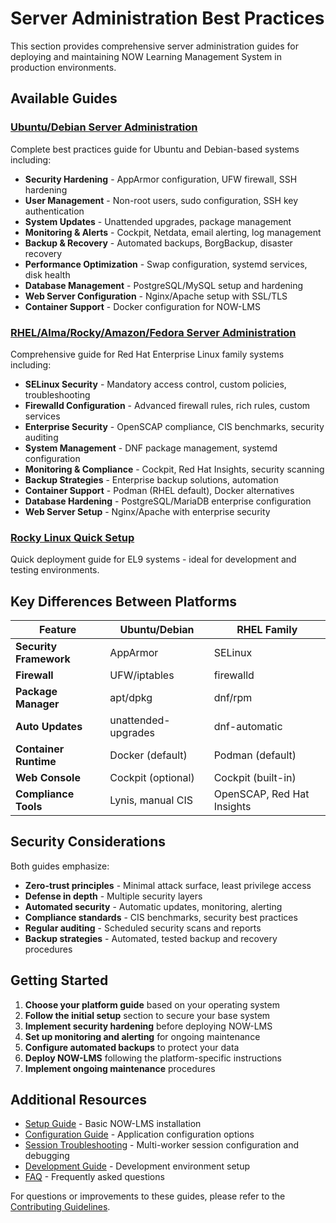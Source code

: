 # Server Administration Best Practices

This section provides comprehensive server administration guides for deploying and maintaining NOW Learning Management System in production environments.

## Available Guides

### [Ubuntu/Debian Server Administration](server-admin-ubuntu.md)

Complete best practices guide for Ubuntu and Debian-based systems including:

- **Security Hardening** - AppArmor configuration, UFW firewall, SSH hardening
- **User Management** - Non-root users, sudo configuration, SSH key authentication
- **System Updates** - Unattended upgrades, package management
- **Monitoring & Alerts** - Cockpit, Netdata, email alerting, log management
- **Backup & Recovery** - Automated backups, BorgBackup, disaster recovery
- **Performance Optimization** - Swap configuration, systemd services, disk health
- **Database Management** - PostgreSQL/MySQL setup and hardening
- **Web Server Configuration** - Nginx/Apache setup with SSL/TLS
- **Container Support** - Docker configuration for NOW-LMS

### [RHEL/Alma/Rocky/Amazon/Fedora Server Administration](server-admin-rhel.md)

Comprehensive guide for Red Hat Enterprise Linux family systems including:

- **SELinux Security** - Mandatory access control, custom policies, troubleshooting
- **Firewalld Configuration** - Advanced firewall rules, rich rules, custom services
- **Enterprise Security** - OpenSCAP compliance, CIS benchmarks, security auditing
- **System Management** - DNF package management, systemd configuration
- **Monitoring & Compliance** - Cockpit, Red Hat Insights, security scanning
- **Backup Strategies** - Enterprise backup solutions, automation
- **Container Support** - Podman (RHEL default), Docker alternatives
- **Database Hardening** - PostgreSQL/MariaDB enterprise configuration
- **Web Server Setup** - Nginx/Apache with enterprise security

### [Rocky Linux Quick Setup](rocky.md)

Quick deployment guide for EL9 systems - ideal for development and testing environments.

## Key Differences Between Platforms

| Feature                | Ubuntu/Debian       | RHEL Family                |
| ---------------------- | ------------------- | -------------------------- |
| **Security Framework** | AppArmor            | SELinux                    |
| **Firewall**           | UFW/iptables        | firewalld                  |
| **Package Manager**    | apt/dpkg            | dnf/rpm                    |
| **Auto Updates**       | unattended-upgrades | dnf-automatic              |
| **Container Runtime**  | Docker (default)    | Podman (default)           |
| **Web Console**        | Cockpit (optional)  | Cockpit (built-in)         |
| **Compliance Tools**   | Lynis, manual CIS   | OpenSCAP, Red Hat Insights |

## Security Considerations

Both guides emphasize:

- **Zero-trust principles** - Minimal attack surface, least privilege access
- **Defense in depth** - Multiple security layers
- **Automated security** - Automatic updates, monitoring, alerting
- **Compliance standards** - CIS benchmarks, security best practices
- **Regular auditing** - Scheduled security scans and reports
- **Backup strategies** - Automated, tested backup and recovery procedures

## Getting Started

1. **Choose your platform guide** based on your operating system
2. **Follow the initial setup** section to secure your base system
3. **Implement security hardening** before deploying NOW-LMS
4. **Set up monitoring and alerting** for ongoing maintenance
5. **Configure automated backups** to protect your data
6. **Deploy NOW-LMS** following the platform-specific instructions
7. **Implement ongoing maintenance** procedures

## Additional Resources

- [Setup Guide](setup.md) - Basic NOW-LMS installation
- [Configuration Guide](setup-conf.md) - Application configuration options
- [Session Troubleshooting](session-troubleshooting.md) - Multi-worker session configuration and debugging
- [Development Guide](development/) - Development environment setup
- [FAQ](faq.md) - Frequently asked questions

For questions or improvements to these guides, please refer to the [Contributing Guidelines](CONTRIBUTING.md).
